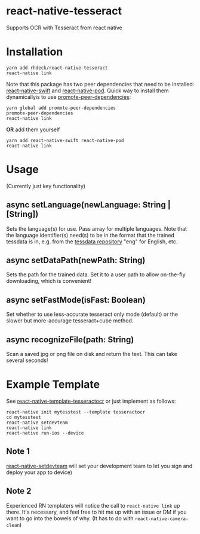# react-native-tesseract

Supports OCR with Tesseract from react native

# Installation

```
yarn add rhdeck/react-native-tesseract
react-native link
```

Note that this package has two peer dependencies that need to be installed: [react-native-swift](https://npmjs.org.package.react-native-swift) and [react-native-pod](https://npmjs.org/package/react-native-pod). Quick way to install them dynamicallyis to use [promote-peer-dependencies](https://npmjs.com/promote-peer-dependencies):

```
yarn global add promote-peer-dependencies
promote-peer-dependencies
react-native link
```

**OR** add them yourself

```
yarn add react-native-swift react-native-pod
react-native link
```

# Usage

(Currently just key functionality)

## async setLanguage(newLanguage: String | [String])

Sets the language(s) for use. Pass array for multiple languages. Note that the language identifier(s) need(s) to be in the format that the trained tessdata is in, e.g. from the [tessdata repository](https://github.com/tesseract-ocr/tessdata/) "eng" for English, etc.

## async setDataPath(newPath: String)

Sets the path for the trained data. Set it to a user path to allow on-the-fly downloading, which is convenient!

## async setFastMode(isFast: Boolean)

Set whether to use less-accurate tesseract only mode (default) or the slower but more-accurage tesseract+cube method.

## async recognizeFile(path: String)

Scan a saved jpg or png file on disk and return the text. This can take several seconds!

# Example Template

See [react-native-template-tesseractocr](https://npmjs.com/package/react-native-template-tesseractocr) or just implement as follows:

```
react-native init mytesstest --template tesseractocr
cd mytesstest
react-native setdevteam
react-native link
react-native run-ios --device
```

## Note 1

[react-native-setdevteam](https://npmjs.com/package/react-native-setdevteam) will set your development team to let you sign and deploy your app to device)

## Note 2

Experienced RN templaters will notice the call to `react-native link` up there. It's necessary, and feel free to hit me up with an issue or DM if you want to go into the bowels of why. (It has to do with `react-native-camera-clean`)

